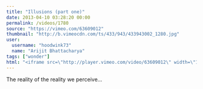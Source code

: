 ```yaml
---
title: "Illusions (part one)"
date: 2013-04-10 03:28:20 00:00
permalink: /videos/1780
source: "https://vimeo.com/63609012"
thumbnail: "http://b.vimeocdn.com/ts/433/943/433943002_1280.jpg"
user:
  username: "hoodwink73"
  name: "Arijit Bhattacharya"
tags: ["wonder"]
html: "<iframe src=\"http://player.vimeo.com/video/63609012\" width=\"1920\" height=\"816\" frameborder=\"0\" webkitAllowFullScreen mozallowfullscreen allowFullScreen></iframe>"
---
```


The reality of the reality we perceive...